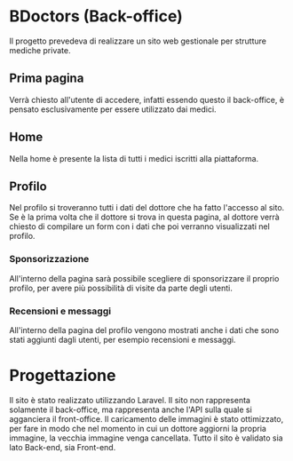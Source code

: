 # BDoctors (Back-office) #
Il progetto prevedeva di realizzare un sito web gestionale per strutture mediche private.

## Prima pagina ##
Verrà chiesto all'utente di accedere, infatti essendo questo il back-office, è pensato esclusivamente per essere utilizzato dai medici.

## Home ##
Nella home è presente la lista di tutti i medici iscritti alla piattaforma.

## Profilo ##
Nel profilo si troveranno tutti i dati del dottore che ha fatto l'accesso al sito. Se è la prima volta che il dottore si trova in questa pagina, al dottore verrà chiesto di compilare un form con i dati che poi verranno visualizzati nel profilo.

### Sponsorizzazione ###
All'interno della pagina sarà possibile scegliere di sponsorizzare il proprio profilo, per avere più possibilità di visite da parte degli utenti.

### Recensioni e messaggi ###
All'interno della pagina del profilo vengono mostrati anche i dati che sono stati aggiunti dagli utenti, per esempio recensioni e messaggi.

# Progettazione #
Il sito è stato realizzato utilizzando Laravel. Il sito non rappresenta solamente il back-office, ma rappresenta anche l'API sulla quale si agganciera il front-office.
Il caricamento delle immagini è stato ottimizzato, per fare in modo che nel momento in cui un dottore aggiorni la propria immagine, la vecchia immagine venga cancellata.
Tutto il sito è validato sia lato Back-end, sia Front-end.
